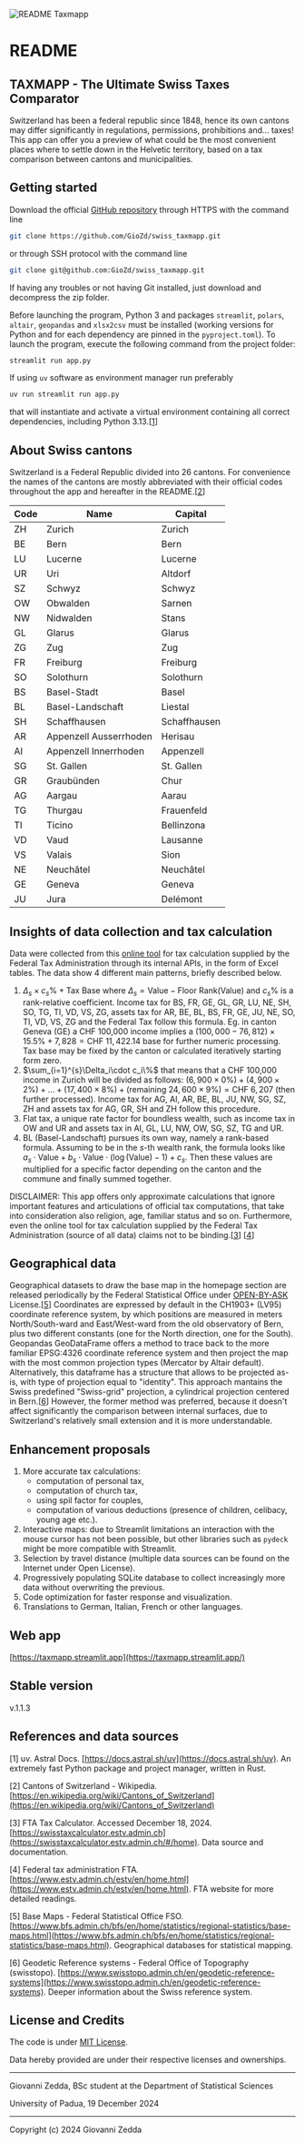 ![README Taxmapp](elements/taxmapp.svg)
# README
## TAXMAPP - The Ultimate Swiss Taxes Comparator
Switzerland has been a federal republic since 1848, hence its own cantons may differ significantly in regulations, permissions, prohibitions and... taxes!
This app can offer you a preview of what could be the most convenient places where to settle down in the Helvetic territory, based on a tax comparison between cantons and municipalities.

## Getting started
Download the official [GitHub repository](https://github.com/GioZd/swiss_taxmapp) through HTTPS with the command line
```sh
git clone https://github.com/GioZd/swiss_taxmapp.git
```

or through SSH protocol with the command line
```sh
git clone git@github.com:GioZd/swiss_taxmapp.git
```

If having any troubles or not having Git installed, just download and decompress the zip folder.

Before launching the program, Python 3 and packages `streamlit`, `polars`, `altair`, `geopandas` and `xlsx2csv` must be installed (working versions for Python and for each dependency are pinned in the `pyproject.toml`).
To launch the program, execute the following command from the project folder:
```sh
streamlit run app.py
```
If using `uv` software as environment manager run preferably
```sh
uv run streamlit run app.py
```
that will instantiate and activate a virtual environment containing all correct dependencies, including Python 3.13.[[1](#1)]

## About Swiss cantons
Switzerland is a Federal Republic divided into 26 cantons. For convenience the names of the cantons are mostly abbreviated with their official codes throughout the app and hereafter in the README.[[2](#2)]

| Code | Name | Capital |
| ---- | ---- | ------- |
| ZH | Zurich | Zurich |
| BE | Bern | Bern |
| LU | Lucerne | Lucerne |
| UR | Uri | Altdorf |
| SZ | Schwyz | Schwyz |
| OW | Obwalden | Sarnen |
| NW | Nidwalden | Stans |
| GL | Glarus | Glarus |
| ZG | Zug | Zug |
| FR | Freiburg | Freiburg |
| SO | Solothurn | Solothurn |
| BS | Basel-Stadt | Basel |
| BL | Basel-Landschaft | Liestal |
| SH | Schaffhausen | Schaffhausen |
| AR | Appenzell Ausserrhoden | Herisau |
| AI | Appenzell Innerrhoden | Appenzell |
| SG | St. Gallen | St. Gallen |
| GR | Graubünden | Chur |
| AG | Aargau | Aarau |
| TG | Thurgau | Frauenfeld |
| TI | Ticino | Bellinzona |
| VD | Vaud | Lausanne |
| VS | Valais | Sion |
| NE | Neuchâtel | Neuchâtel |
| GE | Geneva | Geneva |
| JU | Jura | Delémont | 


## Insights of data collection and tax calculation

Data were collected from this [online tool](https://swisstaxcalculator.estv.admin.ch/) for tax calculation supplied by the Federal Tax Administration through its internal APIs, in the form of Excel tables.
The data show 4 different main patterns, briefly described below.
1. $\Delta_s\times c_s\% + \text{Tax Base}$ where $\Delta_s=\text{Value}-\text{Floor Rank(Value)}$ and $c_s\%$ is a rank-relative coefficient. Income tax for BS, FR, GE, GL, GR, LU, NE, SH, SO, TG, TI, VD, VS, ZG, assets tax for AR, BE, BL, BS, FR, GE, JU, NE, SO, TI, VD, VS, ZG and the Federal Tax follow this formula. Eg. in canton Geneva (GE) a CHF 100,000 income implies a $(100,000-76,812)\times 15.5\% +7,828=\text{CHF } 11,422.14$ base for further numeric processing. Tax base may be fixed by the canton or calculated iteratively starting form zero.
2. $\sum_{i=1}^{s}\Delta_i\cdot c_i\%$ that means that a CHF 100,000 income in Zurich will be divided as follows: $(6,900\times 0\%) + (4,900\times 2\%) + \dots + (17,400\times 8\%) + (\text{remaining }24,600\times 9\%)=\text{CHF }6,207$ (then further processed). Income tax for AG, AI, AR, BE, BL, JU, NW, SG, SZ, ZH and assets tax for AG, GR, SH and ZH follow this procedure.
3. Flat tax, a unique rate factor for boundless wealth, such as income tax in OW and UR and assets tax in AI, GL, LU, NW, OW, SG, SZ, TG and UR.
4. BL (Basel-Landschaft) pursues its own way, namely a rank-based formula. Assuming to be in the $s$-th wealth rank, the formula looks like $a_s\cdot \mathrm{Value}+b_s\cdot\mathrm{Value}\cdot\left(\log(\mathrm{Value}) - 1\right)+c_s$.
Then these values are multiplied for a specific factor depending on the canton and the commune and finally summed together.

DISCLAIMER: This app offers only approximate calculations that ignore important features and articulations of official tax computations, that take into consideration also religion, age, familiar status and so on. Furthermore, even the online tool for tax calculation supplied by the Federal Tax Administration (source of all data) claims not to be binding.[[3](#3)] [[4](#4)]

## Geographical data

Geographical datasets to draw the base map in the homepage section are released periodically by the Federal Statistical Office under [OPEN-BY-ASK](https://www.bfs.admin.ch/bfs/en/home/bfs/bundesamt-statistik/nutzungsbedingungen.html) License.[[5](#5)] Coordinates are expressed by default in the CH1903+ (LV95) coordinate reference system, by which positions are measured in meters North/South-ward and East/West-ward from the old observatory of Bern, plus two different constants (one for the North direction, one for the South). Geopandas GeoDataFrame offers a method to trace back to the more familiar EPSG:4326 coordinate reference system and then project the map with the most common projection types (Mercator by Altair default). Alternatively, this dataframe has a structure that allows to be projected as-is, with type of projection equal to "identity". This approach mantains the Swiss predefined "Swiss-grid" projection, a cylindrical projection centered in Bern.[[6](#6)] However, the former method was preferred, because it doesn't affect significantly the comparison between internal surfaces, due to Switzerland's relatively small extension and it is more understandable.


## Enhancement proposals
1. More accurate tax calculations:
    - computation of personal tax,
    - computation of church tax,
    - using spil factor for couples,
    - computation of various deductions (presence of children, celibacy, young age etc.).
2. Interactive maps: due to Streamlit limitations an interaction with the mouse cursor has not been possible, but other libraries such as `pydeck` might be more compatible with Streamlit.
3. Selection by travel distance (multiple data sources can be found on the Internet under Open License).
4. Progressively populating SQLite database to collect increasingly more data without overwriting the previous.
5. Code optimization for faster response and visualization.
6. Translations to German, Italian, French or other languages.

## Web app
[https://taxmapp.streamlit.app](https://taxmapp.streamlit.app/)

## Stable version
v.1.1.3

## References and data sources
[<a id="1"></a>1] uv. Astral Docs. [https://docs.astral.sh/uv](https://docs.astral.sh/uv). An extremely fast Python package and project manager, written in Rust.

[<a id="2"></a>2] Cantons of Switzerland - Wikipedia. [https://en.wikipedia.org/wiki/Cantons_of_Switzerland](https://en.wikipedia.org/wiki/Cantons_of_Switzerland)

[<a id="3"></a>3] FTA Tax Calculator. Accessed December 18, 2024. [https://swisstaxcalculator.estv.admin.ch](https://swisstaxcalculator.estv.admin.ch/#/home). Data source and documentation.

[<a id="4"></a>4] Federal tax administration FTA. [https://www.estv.admin.ch/estv/en/home.html](https://www.estv.admin.ch/estv/en/home.html). FTA website for more detailed readings.

[<a id="5"></a>5] Base Maps - Federal Statistical Office FSO. [https://www.bfs.admin.ch/bfs/en/home/statistics/regional-statistics/base-maps.html](https://www.bfs.admin.ch/bfs/en/home/statistics/regional-statistics/base-maps.html). Geographical databases for statistical mapping.

[<a id="6"></a>6] Geodetic Reference systems - Federal Office of Topography (swisstopo). [https://www.swisstopo.admin.ch/en/geodetic-reference-systems](https://www.swisstopo.admin.ch/en/geodetic-reference-systems). Deeper information about the Swiss reference system.

## License and Credits
The code is under [MIT License](LICENSE).

Data hereby provided are under their respective licenses and ownerships.

---
Giovanni Zedda, BSc student at the Department of Statistical Sciences

University of Padua, 19 December 2024

---
Copyright (c) 2024 Giovanni Zedda